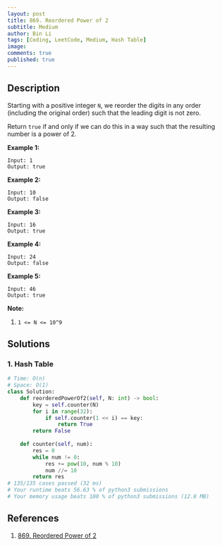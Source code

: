 ```yaml
---
layout: post
title: 869. Reordered Power of 2
subtitle: Medium
author: Bin Li
tags: [Coding, LeetCode, Medium, Hash Table]
image: 
comments: true
published: true
---
```


## Description

Starting with a positive integer `N`, we reorder the digits in any order (including the original order) such that the leading digit is not zero.

Return `true` if and only if we can do this in a way such that the resulting number is a power of 2.

 


**Example 1:**

```
Input: 1
Output: true
```

**Example 2:**

```
Input: 10
Output: false
```

**Example 3:**

```
Input: 16
Output: true
```

**Example 4:**

```
Input: 24
Output: false
```

**Example 5:**

```
Input: 46
Output: true
```

 

**Note:**

1. `1 <= N <= 10^9`


## Solutions
### 1. Hash Table

```python
# Time: O(n)
# Space: O(1)
class Solution:
    def reorderedPowerOf2(self, N: int) -> bool:
        key = self.counter(N)
        for i in range(32):
            if self.counter(1 << i) == key:
                return True
        return False
    
    def counter(self, num):
        res = 0
        while num != 0:
            res += pow(10, num % 10)
            num //= 10
        return res
# 135/135 cases passed (32 ms)
# Your runtime beats 56.63 % of python3 submissions
# Your memory usage beats 100 % of python3 submissions (12.8 MB)
```

## References
1. [869. Reordered Power of 2](https://leetcode.com/problems/reordered-power-of-2/)